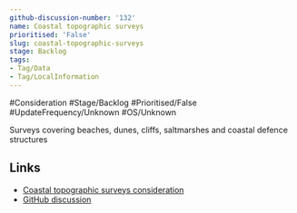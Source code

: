 ```yaml
---
github-discussion-number: '132'
name: Coastal topographic surveys
prioritised: 'False'
slug: coastal-topographic-surveys
stage: Backlog
tags:
- Tag/Data
- Tag/LocalInformation
---
```


#Consideration #Stage/Backlog #Prioritised/False #UpdateFrequency/Unknown #OS/Unknown

Surveys covering beaches, dunes, cliffs, saltmarshes and coastal defence structures

## Links

* [Coastal topographic surveys consideration](https://design.planning.data.gov.uk/planning-consideration/coastal-topographic-surveys)
* [GitHub discussion](https://github.com/digital-land/data-standards-backlog/discussions/132)